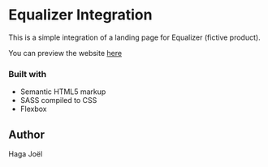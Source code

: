 # Equalizer Integration

This is a simple integration of a landing page for Equalizer (fictive product).

You can preview the website [here](https://equalizer-landingpage.netlify.app/)

### Built with

- Semantic HTML5 markup
- SASS compiled to CSS
- Flexbox

## Author

Haga Joël
